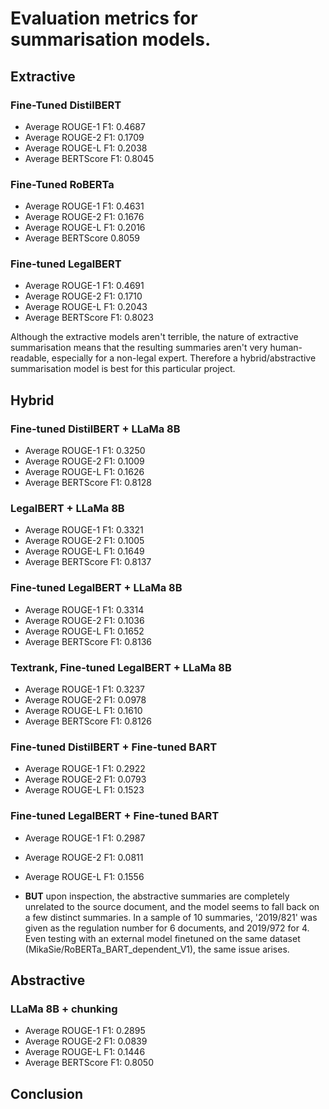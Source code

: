 # Evaluation metrics for summarisation models.

## Extractive
### Fine-Tuned DistilBERT
- Average ROUGE-1 F1: 0.4687
- Average ROUGE-2 F1: 0.1709
- Average ROUGE-L F1: 0.2038
- Average BERTScore F1: 0.8045

### Fine-Tuned RoBERTa
- Average ROUGE-1 F1: 0.4631
- Average ROUGE-2 F1: 0.1676
- Average ROUGE-L F1: 0.2016
- Average BERTScore 0.8059

### Fine-tuned LegalBERT
- Average ROUGE-1 F1: 0.4691
- Average ROUGE-2 F1: 0.1710
- Average ROUGE-L F1: 0.2043
- Average BERTScore F1: 0.8023

Although the extractive models aren't terrible, the nature of extractive summarisation means that the resulting summaries aren't very human-readable, especially for a non-legal expert. Therefore a hybrid/abstractive summarisation model is best for this particular project.

## Hybrid
### Fine-tuned DistilBERT + LLaMa 8B
- Average ROUGE-1 F1: 0.3250
- Average ROUGE-2 F1: 0.1009
- Average ROUGE-L F1: 0.1626
- Average BERTScore F1: 0.8128

### LegalBERT + LLaMa 8B
- Average ROUGE-1 F1: 0.3321
- Average ROUGE-2 F1: 0.1005
- Average ROUGE-L F1: 0.1649
- Average BERTScore F1: 0.8137

### Fine-tuned LegalBERT + LLaMa 8B
- Average ROUGE-1 F1: 0.3314
- Average ROUGE-2 F1: 0.1036
- Average ROUGE-L F1: 0.1652
- Average BERTScore F1: 0.8136

### Textrank, Fine-tuned LegalBERT + LLaMa 8B
- Average ROUGE-1 F1: 0.3237
- Average ROUGE-2 F1: 0.0978
- Average ROUGE-L F1: 0.1610
- Average BERTScore F1:  0.8126

### Fine-tuned DistilBERT + Fine-tuned BART
- Average ROUGE-1 F1: 0.2922
- Average ROUGE-2 F1: 0.0793
- Average ROUGE-L F1: 0.1523

### Fine-tuned LegalBERT + Fine-tuned BART
- Average ROUGE-1 F1: 0.2987
- Average ROUGE-2 F1: 0.0811
- Average ROUGE-L F1: 0.1556

- **BUT** upon inspection, the abstractive summaries are completely unrelated to the source document, and the model seems to fall back on a few distinct summaries. In a sample of 10 summaries, '2019/821' was given as the regulation number for 6 documents, and 2019/972 for 4. Even testing with an external model finetuned on the same dataset (MikaSie/RoBERTa_BART_dependent_V1), the same issue arises.

## Abstractive
### LLaMa 8B + chunking
- Average ROUGE-1 F1: 0.2895
- Average ROUGE-2 F1: 0.0839
- Average ROUGE-L F1: 0.1446
- Average BERTScore F1: 0.8050

## Conclusion